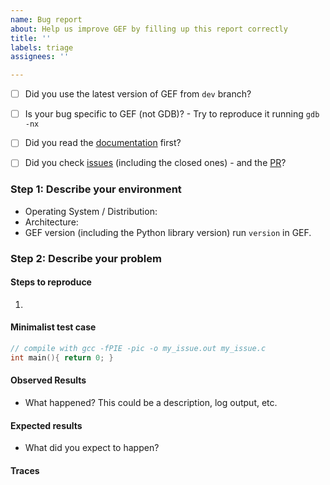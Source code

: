 ```yaml
---
name: Bug report
about: Help us improve GEF by filling up this report correctly
title: ''
labels: triage
assignees: ''

---
```

<!--Your issue will be closed unless you confirm the following (insert `x` in the
brackets if done/agreed):-->

* [ ] Did you use the latest version of GEF from `dev` branch?
* [ ] Is your bug specific to GEF (not GDB)? - Try to reproduce it running `gdb -nx`
* [ ] Did you read the [documentation](https://gef.readthedocs.org/en/latest/) first?
* [ ] Did you check [issues](https://github.com/hugsy/gef/issues) (including
  the closed ones) - and the [PR](https://github.com/hugsy/gef/pulls)?


### Step 1: Describe your environment

* Operating System / Distribution:
* Architecture:
* GEF version (including the Python library version) run `version` in GEF.


### Step 2: Describe your problem

#### Steps to reproduce

1.

#### Minimalist test case

<!--Adding a test case goes a long way to help reproduce the issue. This can be
done by either attaching a test binary, including a docker file, providing a
binary to run, or including source code, **with** its compilation environment
and options.-->

```c
// compile with gcc -fPIE -pic -o my_issue.out my_issue.c
int main(){ return 0; }
```

#### Observed Results

* What happened? This could be a description, log output, etc.


#### Expected results

* What did you expect to happen?

#### Traces

<!--Feel free to include in this section screenshots or stack traces.

If you enable `gef.debug` (`gef config gef.debug 1`), gef will display a
full stack trace when an exception occurs. It is a good idea to copy/paste it here
(and/or add a screen shot) as it contains useful information that will make it easier
to reproduce.

**The more info is provided, the more likely your issue will be able to be
reproduced and investigated.**
-->
